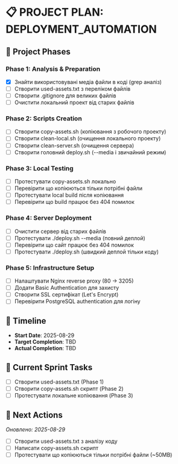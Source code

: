 # 📋 PROJECT PLAN: DEPLOYMENT_AUTOMATION

## 🎯 Project Phases

### Phase 1: Analysis & Preparation  
- [x] Знайти використовувані медіа файли в коді (grep аналіз)
- [ ] Створити used-assets.txt з переліком файлів
- [ ] Створити .gitignore для великих файлів
- [ ] Очистити локальний проект від старих файлів

### Phase 2: Scripts Creation
- [ ] Створити copy-assets.sh (копіювання з робочого проекту)
- [ ] Створити clean-local.sh (очищення локального проекту)
- [ ] Створити clean-server.sh (очищення сервера)
- [ ] Створити головний deploy.sh (--media і звичайний режим)

### Phase 3: Local Testing
- [ ] Протестувати copy-assets.sh локально
- [ ] Перевірити що копіюються тільки потрібні файли
- [ ] Протестувати local build після копіювання
- [ ] Перевірити що build працює без 404 помилок

### Phase 4: Server Deployment
- [ ] Очистити сервер від старих файлів
- [ ] Протестувати ./deploy.sh --media (повний деплой)
- [ ] Перевірити що сайт працює без 404 помилок
- [ ] Протестувати ./deploy.sh (швидкий деплой тільки коду)

### Phase 5: Infrastructure Setup
- [ ] Налаштувати Nginx reverse proxy (80 → 3205)
- [ ] Додати Basic Authentication для захисту
- [ ] Створити SSL сертифікат (Let's Encrypt)
- [ ] Перевірити PostgreSQL authentication для логіну

## 📅 Timeline
- **Start Date**: 2025-08-29
- **Target Completion**: TBD
- **Actual Completion**: TBD

## 🎯 Current Sprint Tasks
- [ ] Створити used-assets.txt (Phase 1)
- [ ] Створити copy-assets.sh скрипт (Phase 2)
- [ ] Протестувати локальне копіювання (Phase 3)

## 🔄 Next Actions  
*Оновлено: 2025-08-29*
- [ ] Створити used-assets.txt з аналізу коду
- [ ] Написати copy-assets.sh скрипт
- [ ] Протестувати що копіюються тільки потрібні файли (~50MB)
